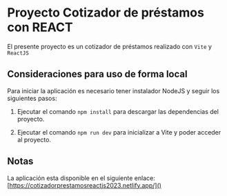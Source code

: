 # **Proyecto Cotizador de préstamos con REACT**

El presente proyecto es un cotizador de préstamos realizado con `Vite` y `ReactJS`

## **Consideraciones para uso de forma local**
Para iniciar la aplicación es necesario tener instalador NodeJS y seguir los siguientes pasos:

1. Ejecutar el comando `npm install` para descargar las dependencias del proyecto.

2. Ejecutar el comando `npm run dev` para inicializar a Vite y poder acceder al proyecto.

## **Notas**
La aplicación esta disponible en el siguiente enlace: [https://cotizadorprestamosreactjs2023.netlify.app/]() 